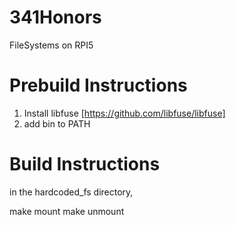 # 341Honors
FileSystems on RPI5

# Prebuild Instructions
1. Install libfuse [https://github.com/libfuse/libfuse]
2. add bin to PATH

# Build Instructions
in the hardcoded_fs directory,

make mount
make unmount
